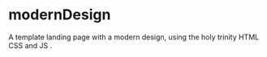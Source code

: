 # modernDesign
A template landing page with a modern design, using the holy trinity HTML CSS and JS .
